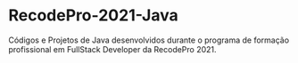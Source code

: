 # RecodePro-2021-Java

Códigos e Projetos de Java desenvolvidos durante o programa de formação profissional em FullStack Developer da RecodePro 2021.
